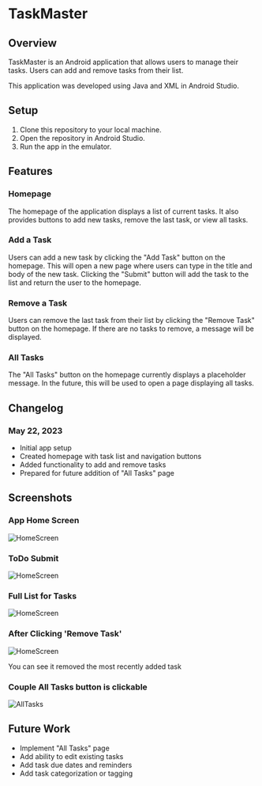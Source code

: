 # TaskMaster

## Overview

TaskMaster is an Android application that allows users to manage their tasks. Users can add and remove tasks from their list.

This application was developed using Java and XML in Android Studio.

## Setup

1. Clone this repository to your local machine.
2. Open the repository in Android Studio.
3. Run the app in the emulator.

## Features

### Homepage

The homepage of the application displays a list of current tasks. It also provides buttons to add new tasks, remove the last task, or view all tasks.

### Add a Task

Users can add a new task by clicking the "Add Task" button on the homepage. This will open a new page where users can type in the title and body of the new task. Clicking the "Submit" button will add the task to the list and return the user to the homepage.

### Remove a Task

Users can remove the last task from their list by clicking the "Remove Task" button on the homepage. If there are no tasks to remove, a message will be displayed.

### All Tasks

The "All Tasks" button on the homepage currently displays a placeholder message. In the future, this will be used to open a page displaying all tasks.

## Changelog

### May 22, 2023

* Initial app setup
* Created homepage with task list and navigation buttons
* Added functionality to add and remove tasks
* Prepared for future addition of "All Tasks" page

## Screenshots

### App Home Screen

![HomeScreen](/app/images/appHome.png)

### ToDo Submit

![HomeScreen](/app/images/toDoSubmit.png)

### Full List for Tasks

![HomeScreen](/app/images/toDoFull.png)

### After Clicking 'Remove Task'

![HomeScreen](/app/images/toDoAfterDelete.png)

You can see it removed the most recently added task

### Couple All Tasks button is clickable

![AllTasks](/app/images/allTasks.png)

## Future Work

* Implement "All Tasks" page
* Add ability to edit existing tasks
* Add task due dates and reminders
* Add task categorization or tagging
